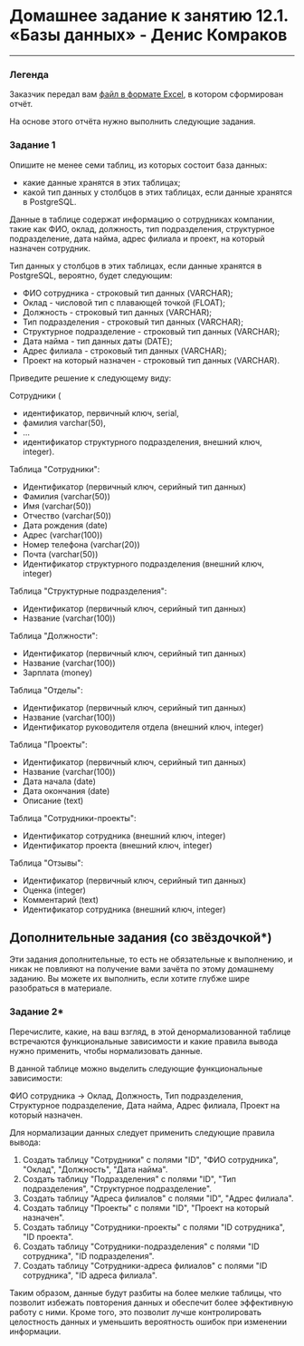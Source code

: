 # Домашнее задание к занятию 12.1. «Базы данных» - Денис Комраков

---
### Легенда

Заказчик передал вам [файл в формате Excel](https://github.com/netology-code/sdb-homeworks/blob/main/resources/hw-12-1.xlsx), в котором сформирован отчёт. 

На основе этого отчёта нужно выполнить следующие задания.

### Задание 1

Опишите не менее семи таблиц, из которых состоит база данных:

- какие данные хранятся в этих таблицах;
- какой тип данных у столбцов в этих таблицах, если данные хранятся в PostgreSQL.

Данные в таблице содержат информацию о сотрудниках компании, такие как ФИО, оклад, должность, тип подразделения, структурное подразделение, дата найма, адрес филиала и проект, на который назначен сотрудник.

Тип данных у столбцов в этих таблицах, если данные хранятся в PostgreSQL, вероятно, будет следующим:
- ФИО сотрудника - строковый тип данных (VARCHAR);
- Оклад - числовой тип с плавающей точкой (FLOAT);
- Должность - строковый тип данных (VARCHAR);
- Тип подразделения - строковый тип данных (VARCHAR);
- Структурное подразделение - строковый тип данных (VARCHAR);
- Дата найма - тип данных даты (DATE);
- Адрес филиала - строковый тип данных (VARCHAR);
- Проект на который назначен - строковый тип данных (VARCHAR).


Приведите решение к следующему виду:

Сотрудники (

- идентификатор, первичный ключ, serial,
- фамилия varchar(50),
- ...
- идентификатор структурного подразделения, внешний ключ, integer).

Таблица "Сотрудники":
- Идентификатор (первичный ключ, серийный тип данных)
- Фамилия (varchar(50))
- Имя (varchar(50))
- Отчество (varchar(50))
- Дата рождения (date)
- Адрес (varchar(100))
- Номер телефона (varchar(20))
- Почта (varchar(50))
- Идентификатор структурного подразделения (внешний ключ, integer)


Таблица "Структурные подразделения":
- Идентификатор (первичный ключ, серийный тип данных)
- Название (varchar(100))


Таблица "Должности":
- Идентификатор (первичный ключ, серийный тип данных)
- Название (varchar(100))
- Зарплата (money)


Таблица "Отделы":
- Идентификатор (первичный ключ, серийный тип данных)
- Название (varchar(100))
- Идентификатор руководителя отдела (внешний ключ, integer)


Таблица "Проекты":
- Идентификатор (первичный ключ, серийный тип данных)
- Название (varchar(100))
- Дата начала (date)
- Дата окончания (date)
- Описание (text)


Таблица "Сотрудники-проекты":
- Идентификатор сотрудника (внешний ключ, integer)
- Идентификатор проекта (внешний ключ, integer)


Таблица "Отзывы":
- Идентификатор (первичный ключ, серийный тип данных)
- Оценка (integer)
- Комментарий (text)
- Идентификатор сотрудника (внешний ключ, integer)



## Дополнительные задания (со звёздочкой*)
Эти задания дополнительные, то есть не обязательные к выполнению, и никак не повлияют на получение вами зачёта по этому домашнему заданию. Вы можете их выполнить, если хотите глубже шире разобраться в материале.


### Задание 2*

Перечислите, какие, на ваш взгляд, в этой денормализованной таблице встречаются функциональные зависимости и какие правила вывода нужно применить, чтобы нормализовать данные.

В данной таблице можно выделить следующие функциональные зависимости:

ФИО сотрудника -> Оклад, Должность, Тип подразделения, Структурное подразделение, Дата найма, Адрес филиала, Проект на который назначен.

Для нормализации данных следует применить следующие правила вывода:

1. Создать таблицу "Сотрудники" с полями "ID", "ФИО сотрудника", "Оклад", "Должность", "Дата найма".
2. Создать таблицу "Подразделения" с полями "ID", "Тип подразделения", "Структурное подразделение".
3. Создать таблицу "Адреса филиалов" с полями "ID", "Адрес филиала".
4. Создать таблицу "Проекты" с полями "ID", "Проект на который назначен".
5. Создать таблицу "Сотрудники-проекты" с полями "ID сотрудника", "ID проекта".
6. Создать таблицу "Сотрудники-подразделения" с полями "ID сотрудника", "ID подразделения".
7. Создать таблицу "Сотрудники-адреса филиалов" с полями "ID сотрудника", "ID адреса филиала".

Таким образом, данные будут разбиты на более мелкие таблицы, что позволит избежать повторения данных и обеспечит более эффективную работу с ними. Кроме того, это позволит лучше контролировать целостность данных и уменьшить вероятность ошибок при изменении информации.

